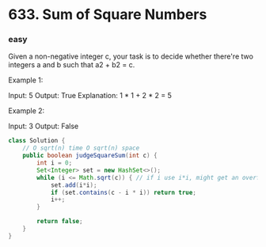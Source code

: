 # 633. Sum of Square Numbers
### easy
Given a non-negative integer c, your task is to decide whether there're two integers a and b such that a2 + b2 = c.

Example 1:

Input: 5
Output: True
Explanation: 1 * 1 + 2 * 2 = 5
 

Example 2:

Input: 3
Output: False

```java
class Solution {
    // O sqrt(n) time O sqrt(n) space
    public boolean judgeSquareSum(int c) {
        int i = 0;
        Set<Integer> set = new HashSet<>();
        while (i <= Math.sqrt(c)) { // if i use i*i, might get an overflow here.
            set.add(i*i);
            if (set.contains(c - i * i)) return true;
            i++;
        }

        return false;
    }
}
```